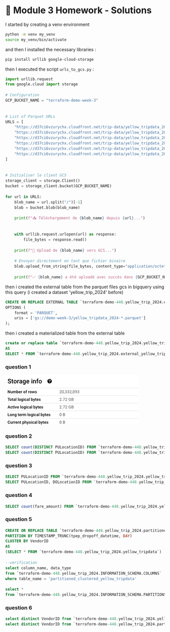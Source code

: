 # 📌 Module 3 Homework - Solutions


I started by creating a venv environment

``` bash
python -m venv my_venv
source my_venv/bin/activate
```

and then I installed the necessary libraries :

``` bash
pip install urllib google-cloud-storage
```

then I executed the script `urls_to_gcs.py` :

``` python
import urllib.request
from google.cloud import storage

# Configuration
GCP_BUCKET_NAME = "terraform-demo-week-3"


# List of Parquet URLs
URLS = [
    "https://d37ci6vzurychx.cloudfront.net/trip-data/yellow_tripdata_2024-01.parquet",
    "https://d37ci6vzurychx.cloudfront.net/trip-data/yellow_tripdata_2024-02.parquet",
    "https://d37ci6vzurychx.cloudfront.net/trip-data/yellow_tripdata_2024-03.parquet",
    "https://d37ci6vzurychx.cloudfront.net/trip-data/yellow_tripdata_2024-04.parquet",
    "https://d37ci6vzurychx.cloudfront.net/trip-data/yellow_tripdata_2024-05.parquet",
    "https://d37ci6vzurychx.cloudfront.net/trip-data/yellow_tripdata_2024-06.parquet"
]


# Initialiser le client GCS
storage_client = storage.Client()
bucket = storage_client.bucket(GCP_BUCKET_NAME)

for url in URLS:
    blob_name = url.split("/")[-1] 
    blob = bucket.blob(blob_name)

    print(f"📥 Téléchargement de {blob_name} depuis {url}...")


    with urllib.request.urlopen(url) as response:
        file_bytes = response.read()  

    print(f"🚀 Upload de {blob_name} vers GCS...")

    # Envoyer directement en tant que fichier binaire
    blob.upload_from_string(file_bytes, content_type="application/octet-stream")

    print(f"✅ {blob_name} a été uploadé avec succès dans {GCP_BUCKET_NAME} !")

```

then i created the external table from the parquet files gcs in bigquery using this query (i created a dataset 'yellow_trip_2024' before)

``` SQL
CREATE OR REPLACE EXTERNAL TABLE `terraform-demo-448.yellow_trip_2024.external_yellow_tripdata`
OPTIONS (
    format = 'PARQUET',
    uris = ['gs://demo-week-3/yellow_tripdata_2024-*.parquet']
);
```
then i created a materialized table from the external table

``` SQL
create or replace table `terraform-demo-448.yellow_trip_2024.yellow_tripdata`
AS
SELECT * FROM `terraform-demo-448.yellow_trip_2024.external_yellow_tripdata`
```

### question 1

![number of rows in bigquery](images/image1.png)

### question 2

``` SQL
SELECT count(DISTINCT PULocationID) FROM `terraform-demo-448.yellow_trip_2024.external_yellow_tripdata`
SELECT count(DISTINCT PULocationID) FROM `terraform-demo-448.yellow_trip_2024.yellow_tripdata`
```

### question 3

``` SQL
SELECT PULocationID FROM `terraform-demo-448.yellow_trip_2024.yellow_tripdata`
SELECT PULocationID, DOLocationID FROM `terraform-demo-448.yellow_trip_2024.yellow_tripdata`
```

### question 4

``` SQL
SELECT count(fare_amount) FROM `terraform-demo-448.yellow_trip_2024.yellow_tripdata` where fare_amount = 0
```


### question 5

``` SQL
CREATE OR REPLACE TABLE `terraform-demo-448.yellow_trip_2024.partitioned_clustered_yellow_tripdata`
PARTITION BY TIMESTAMP_TRUNC(tpep_dropoff_datetime, DAY)
CLUSTER BY VendorID
AS
(SELECT * FROM `terraform-demo-448.yellow_trip_2024.yellow_tripdata`)

--verification
select column_name, data_type 
from `terraform-demo-448.yellow_trip_2024.INFORMATION_SCHEMA.COLUMNS`
where table_name = 'partitioned_clustered_yellow_tripdata'

select *
from `terraform-demo-448.yellow_trip_2024.INFORMATION_SCHEMA.PARTITIONS`
```


### question 6

``` SQL
select distinct VendorID from `terraform-demo-448.yellow_trip_2024.yellow_tripdata` where DATE(tpep_dropoff_datetime) between '2024-03-01' and '2024-03-15'
select distinct VendorID from `terraform-demo-448.yellow_trip_2024.partitioned_clustered_yellow_tripdata` where DATE(tpep_dropoff_datetime) between '2024-03-01' and '2024-03-15'
```
